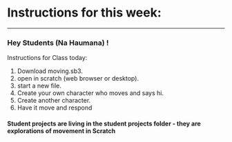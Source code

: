 # Instructions for this week:

---

### Hey Students (Na Haumana) !

Instructions for Class today: 

1. Download moving.sb3.
2. open in scratch (web browser or desktop).
3. start a new file.  
4. Create your own character who moves and says hi.  
5. Create another character.  
6. Have it move and respond

#### Student projects are  living in the student projects folder - they are explorations of movement in Scratch 
